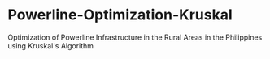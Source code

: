 # Powerline-Optimization-Kruskal
Optimization of Powerline Infrastructure in the Rural Areas in the Philippines using Kruskal's Algorithm
